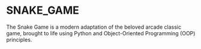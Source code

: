 # SNAKE_GAME
The Snake Game is a modern adaptation of the beloved arcade classic game, brought to life using Python and Object-Oriented Programming (OOP) principles.

